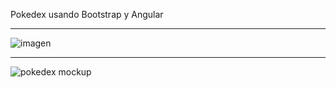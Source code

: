 
Pokedex usando Bootstrap y Angular

----------------------------------------------------------------------------------------------------------------

![imagen](https://github.com/user-attachments/assets/873632ef-3b95-42cf-88ad-ede07489db6b)

------------------------------------------------------------------------------------------------------------------

![pokedex mockup](https://github.com/user-attachments/assets/4e347e3e-8c20-4704-9ec4-05980eb41cd3)
